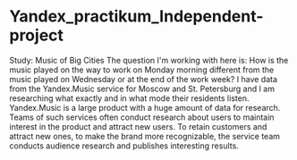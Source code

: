 # Yandex_practikum_Independent-project
Study: Music of Big Cities The question I'm working with here is: How is the music played on the way to work on Monday morning different from the music played on Wednesday or at the end of the work week? I have data from the Yandex.Music service for Moscow and St. Petersburg and I am researching what exactly and in what mode their residents listen.   Yandex.Music is a large product with a huge amount of data for research. Teams of such services often conduct research about users to maintain interest in the product and attract new users. To retain customers and attract new ones, to make the brand more recognizable, the service team conducts audience research and publishes interesting results.

